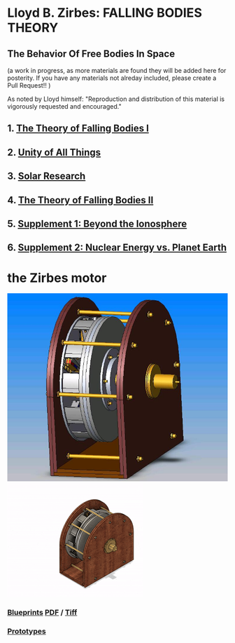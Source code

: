 # Lloyd B. Zirbes: FALLING BODIES THEORY  
## The Behavior Of Free Bodies In Space
(a work in progress, as more materials are found they will be added here for posterity. If you have any materials not alreday included, please create a Pull Request!! )

As noted by Lloyd himself: "Reproduction and distribution of this material is vigorously requested and encouraged."

## 1. [The Theory of Falling Bodies I](1__falling_bodies_pt1.md)
## 2. [Unity of All Things](2__unity_of_all_things.md)
## 3. [Solar Research](3__solar_research.md)
## 4. [The Theory of Falling Bodies II](4__falling_bodies_pt2.md)
## 5. [Supplement 1: Beyond the Ionosphere](5__supplement1.md)
## 6. [Supplement 2: Nuclear Energy vs. Planet Earth ](6__supplement2.md)

# the Zirbes motor
![CAD image of the Zirbes motor ](./original/assemblies/flux-o-matic.jpg)
![animated image of the Zirbes motor ](./original/flux-o-matic-explode.gif)

### [Blueprints](original/blueprints) [PDF](original/blueprints/pdf-version) / [Tiff](original/blueprints/)
### [Prototypes](original/prototypes)
